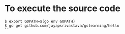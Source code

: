 # To execute the source code

```
$ export GOPATH=$(go env GOPATH)
$ go get github.com/jayapsrivastava/golearning/hello
``
